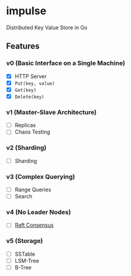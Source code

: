 # impulse

Distributed Key Value Store in Go

## Features

### v0 (Basic Interface on a Single Machine)

- [x] HTTP Server
- [x] `Put(key, value)`
- [x] `Get(key)`
- [x] `Delete(key)`

### v1 (Master-Slave Architecture)

- [ ] Replicas
- [ ] Chaos Testing

### v2 (Sharding)

- [ ] Sharding

### v3 (Complex Querying)

- [ ] Range Queries
- [ ] Search

### v4 (No Leader Nodes)

- [ ] [Raft Consensus](https://raft.github.io/)

### v5 (Storage)

- [ ] SSTable
- [ ] LSM-Tree
- [ ] B-Tree
